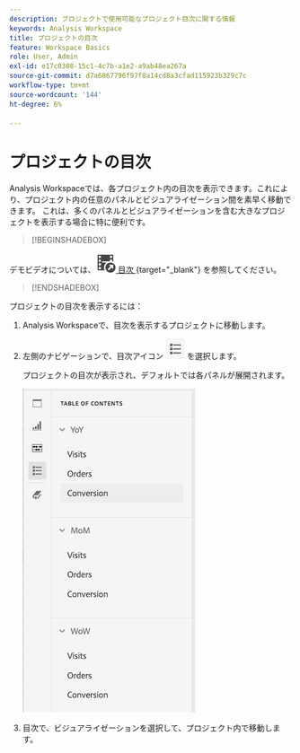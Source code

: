 ```yaml
---
description: プロジェクトで使用可能なプロジェクト目次に関する情報
keywords: Analysis Workspace
title: プロジェクトの目次
feature: Workspace Basics
role: User, Admin
exl-id: e17c0308-15c1-4c7b-a1e2-a9ab48ea267a
source-git-commit: d7a6867796f97f8a14cd8a3cfad115923b329c7c
workflow-type: tm+mt
source-wordcount: '144'
ht-degree: 6%

---
```


# プロジェクトの目次

Analysis Workspaceでは、各プロジェクト内の目次を表示できます。これにより、プロジェクト内の任意のパネルとビジュアライゼーション間を素早く移動できます。 これは、多くのパネルとビジュアライゼーションを含む大きなプロジェクトを表示する場合に特に便利です。

>[!BEGINSHADEBOX]

デモビデオについては、![VideoCheckedOut](/help/assets/icons/VideoCheckedOut.svg)[ 目次 ](https://video.tv.adobe.com/v/26990?quality=12&learn=on){target="_blank"} を参照してください。

>[!ENDSHADEBOX]



プロジェクトの目次を表示するには：

1. Analysis Workspaceで、目次を表示するプロジェクトに移動します。

1. 左側のナビゲーションで、目次アイコン ![ 目次アイコン ](assets/toc-icon.png) を選択します。

   プロジェクトの目次が表示され、デフォルトでは各パネルが展開されます。

   ![ プロジェクト目次が展開されました ](assets/project-toc-expanded.png)

1. 目次で、ビジュアライゼーションを選択して、プロジェクト内で移動します。
